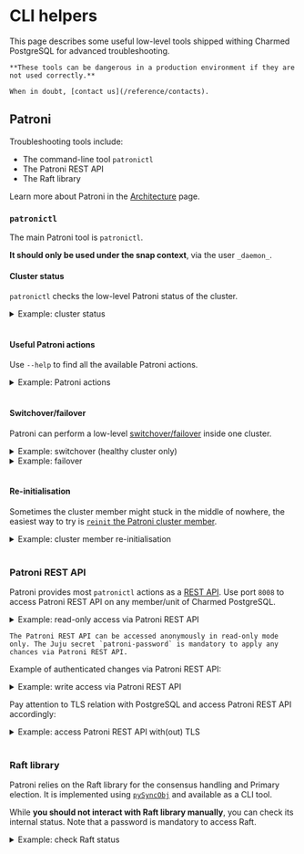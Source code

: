 # CLI helpers

This page describes some useful low-level tools shipped withing Charmed PostgreSQL for advanced troubleshooting.

```{caution}
**These tools can be dangerous in a production environment if they are not used correctly.**

When in doubt, [contact us](/reference/contacts).
```

## Patroni

Troubleshooting tools include:
* The command-line tool `patronictl`
* The Patroni REST API
* The Raft library 

Learn more about Patroni in the [Architecture](/explanation/architecture) page.

### `patronictl`

The main Patroni tool is `patronictl`. 

**It should only be used under the snap context**, via the user `_daemon_`.

#### Cluster status

`patronictl` checks the low-level Patroni status of the cluster.

<details><summary>Example: cluster status</summary>

```text
> juju deploy postgresql --channel 16/stable -n 3 # and wait for deployment
> juju ssh postgresql/2
...

ubuntu@juju-b87344-2:~$ sudo -u _daemon_ patronictl -c /var/snap/charmed-postgresql/current/etc/patroni/patroni.yaml topology
+ Cluster: postgresql (7496847632512033809) ------+-----------+----+-----------+
| Member          | Host           | Role         | State     | TL | Lag in MB |
+-----------------+----------------+--------------+-----------+----+-----------+
| postgresql-1    | 10.189.210.201 | Leader       | running   |  1 |           |
| + postgresql-2  | 10.189.210.55  | Sync Standby | streaming |  1 |         0 |
| + postgresql-3  | 10.189.210.26  | Sync Standby | streaming |  1 |         0 |
+-----------------+----------------+--------------+-----------+----+-----------+
```
</details>
</br>

#### Useful Patroni actions

Use `--help` to find all the available Patroni actions.

<details><summary>Example: Patroni actions</summary>

```text
>  sudo -u _daemon_ patronictl -c /var/snap/charmed-postgresql/current/etc/patroni/patroni.yaml --help
...
  failover     Failover to a replica
  history      Show the history of failovers/switchovers
  list         List the Patroni members for a given Patroni
  pause        Disable auto failover
  query        Query a Patroni PostgreSQL member
  reinit       Reinitialize cluster member
  reload       Reload cluster member configuration
  remove       Remove cluster from DCS
  restart      Restart cluster member
  resume       Resume auto failover
  switchover   Switchover to a replica
  topology     Prints ASCII topology for given cluster
```
</details>
</br>

#### Switchover/failover 

Patroni can perform a low-level [switchover/failover](https://patroni.readthedocs.io/en/latest/patronictl.html#patronictl-switchover) inside one cluster.

<details><summary>Example: switchover (healthy cluster only)</summary>

```text
ubuntu@juju-b87344-2:~$ sudo -u _daemon_ patronictl -c /var/snap/charmed-postgresql/current/etc/patroni/patroni.yaml switchover postgresql --candidate postgresql-2 --force
Current cluster topology
+ Cluster: postgresql (7496847632512033809) ----+-----------+----+-----------+
| Member        | Host           | Role         | State     | TL | Lag in MB |
+---------------+----------------+--------------+-----------+----+-----------+
| postgresql-1  | 10.189.210.201 | Sync Standby | streaming |  2 |         0 |
| postgresql-2  | 10.189.210.55  | Sync Standby | streaming |  2 |         0 |
| postgresql-3  | 10.189.210.26  | Leader       | running   |  2 |           |
+---------------+----------------+--------------+-----------+----+-----------+
2025-04-25 04:59:10.87214 Successfully switched over to "postgresql-2"
+ Cluster: postgresql (7496847632512033809) -----------+----+-----------+
| Member        | Host           | Role    | State     | TL | Lag in MB |
+---------------+----------------+---------+-----------+----+-----------+
| postgresql-1  | 10.189.210.201 | Replica | running   |  2 |         0 |
| postgresql-2  | 10.189.210.55  | Leader  | running   |  2 |           |
| postgresql-3  | 10.189.210.26  | Replica | stopped   |    |   unknown |
+---------------+----------------+---------+-----------+----+-----------+

ubuntu@juju-b87344-2:~$ sudo -u _daemon_ patronictl -c /var/snap/charmed-postgresql/current/etc/patroni/patroni.yaml list
+ Cluster: postgresql (7496847632512033809) ----+-----------+----+-----------+
| Member        | Host           | Role         | State     | TL | Lag in MB |
+---------------+----------------+--------------+-----------+----+-----------+
| postgresql-1  | 10.189.210.201 | Sync Standby | streaming |  3 |         0 |
| postgresql-2  | 10.189.210.55  | Leader       | running   |  3 |           |
| postgresql-3  | 10.189.210.26  | Sync Standby | streaming |  3 |         0 |
+---------------+----------------+--------------+-----------+----+-----------+
```
</details>

<details><summary>Example: failover</summary>

```text
ubuntu@juju-b87344-2:~$ sudo -u _daemon_ patronictl -c /var/snap/charmed-postgresql/current/etc/patroni/patroni.yaml failover postgresql --candidate postgresql-3              
Current cluster list
+ Cluster: postgresql (7496847632512033809) ----+-----------+----+-----------+
| Member        | Host           | Role         | State     | TL | Lag in MB |
+---------------+----------------+--------------+-----------+----+-----------+
| postgresql-1  | 10.189.210.201 | Leader       | running   |  1 |           |
| postgresql-2  | 10.189.210.55  | Sync Standby | streaming |  1 |         0 |
| postgresql-3  | 10.189.210.26  | Sync Standby | streaming |  1 |         0 |
+---------------+----------------+--------------+-----------+----+-----------+
Are you sure you want to failover cluster postgresql, demoting current leader postgresql-1? [y/N]: y
2025-04-25 04:44:53.69748 Successfully failed over to "postgresql-3"
+ Cluster: postgresql (7496847632512033809) ---------+----+-----------+
| Member        | Host           | Role    | State   | TL | Lag in MB |
+---------------+----------------+---------+---------+----+-----------+
| postgresql-1  | 10.189.210.201 | Replica | stopped |    |   unknown |
| postgresql-2  | 10.189.210.55  | Replica | running |  1 |         0 |
| postgresql-3  | 10.189.210.26  | Leader  | running |  1 |           |
+---------------+----------------+---------+---------+----+-----------+

ubuntu@juju-b87344-2:~$ sudo -u _daemon_ patronictl -c /var/snap/charmed-postgresql/current/etc/patroni/patroni.yaml history
+----+-----------+------------------------------+----------------------------------+--------------+
| TL |       LSN | Reason                       | Timestamp                        | New Leader   |
+----+-----------+------------------------------+----------------------------------+--------------+
|  1 | 335544480 | no recovery target specified | 2025-04-25T04:44:53.137152+00:00 | postgresql-3 |
+----+-----------+------------------------------+----------------------------------+--------------+

ubuntu@juju-b87344-2:~$ sudo -u _daemon_ patronictl -c /var/snap/charmed-postgresql/current/etc/patroni/patroni.yaml list
+ Cluster: postgresql (7496847632512033809) ----+-----------+----+-----------+
| Member        | Host           | Role         | State     | TL | Lag in MB |
+---------------+----------------+--------------+-----------+----+-----------+
| postgresql-1  | 10.189.210.201 | Sync Standby | streaming |  2 |         0 |
| postgresql-2  | 10.189.210.55  | Sync Standby | streaming |  2 |         0 |
| postgresql-3  | 10.189.210.26  | Leader       | running   |  2 |           |
+---------------+----------------+--------------+-----------+----+-----------+
```
</details>
</br>

#### Re-initialisation

Sometimes the cluster member might stuck in the middle of nowhere, the easiest way to try is [`reinit` the Patroni cluster member](https://patroni.readthedocs.io/en/latest/patronictl.html#patronictl-reinit).
<details><summary>Example: cluster member re-initialisation</summary>

```text
ubuntu@juju-b87344-2:~$ sudo -u _daemon_ patronictl -c /var/snap/charmed-postgresql/current/etc/patroni/patroni.yaml reinit postgresql postgresql-1
+ Cluster: postgresql (7496847632512033809) ----+-----------+----+-----------+
| Member        | Host           | Role         | State     | TL | Lag in MB |
+---------------+----------------+--------------+-----------+----+-----------+
| postgresql-1  | 10.189.210.201 | Sync Standby | streaming |  3 |         0 |
| postgresql-2  | 10.189.210.55  | Leader       | running   |  3 |           |
| postgresql-3  | 10.189.210.26  | Sync Standby | streaming |  3 |         0 |
+---------------+----------------+--------------+-----------+----+-----------+
Are you sure you want to reinitialize members postgresql-1? [y/N]: y
Success: reinitialize for member postgresql-1
```

</details>
</br>

### Patroni REST API

Patroni provides most `patronictl` actions as a [REST API](https://patroni.readthedocs.io/en/latest/rest_api.html). Use port `8008` to access Patroni REST API on any member/unit of Charmed PostgreSQL.

<details><summary>Example: read-only access via Patroni REST API</summary>

```text
ubuntu@juju360:~$ curl 10.189.210.55:8008/cluster | jq # where 10.189.210.55 is IP of Charmed PostgreSQL Juju unit
...
{
  "members": [
    {
      "name": "postgresql-1",
      "role": "sync_standby",
      "state": "streaming",
      "api_url": "http://10.189.210.201:8008/patroni",
      "host": "10.189.210.201",
      "port": 5432,
      "timeline": 3,
      "lag": 0
    },
    {
      "name": "postgresql-2",
      "role": "leader",
      "state": "running",
      "api_url": "http://10.189.210.55:8008/patroni",
      "host": "10.189.210.55",
      "port": 5432,
      "timeline": 3
    },
    {
      "name": "postgresql-3",
      "role": "sync_standby",
      "state": "streaming",
      "api_url": "http://10.189.210.26:8008/patroni",
      "host": "10.189.210.26",
      "port": 5432,
      "timeline": 3,
      "lag": 0
    }
  ],
  "scope": "postgresql"
}                                                                                                                                  
```
</details>

```{note}
The Patroni REST API can be accessed anonymously in read-only mode only. The Juju secret `patroni-password` is mandatory to apply any chances via Patroni REST API.
```

Example of authenticated changes via Patroni REST API:
<details><summary>Example: write access via Patroni REST API</summary>

```text
> juju deploy postgresql --channel 16/stable -n 3 # and wait for deployment
> juju secrets | grep postgresql # find ID with 'patroni-password'
> juju show-secret --reveal ccccaaabbbbbbcgoi12345 | grep patroni-password # reveal password to access Patroni REST API
    patroni-password: patr0n1sup3rs3cretpassw0rd
...
> curl -k -u patroni:patr0n1sup3rs3cretpassw0rd -X POST https://10.151.27.242:8008/switchover -d '{"leader": "postgresql-0", "candidate": "postgresql-1"}'
Successfully switched over to "postgresql-1"
``` 
> **Hint**: use dedicated [promote-to-primary](/how-to/switchover-failover) action to switchover Primary.

</details>

Pay attention to TLS relation with PostgreSQL and access Patroni REST API accordingly:
<details><summary>Example: access Patroni REST API with(out) TLS</summary>

```text
> curl    http://x.x.x.x:8008/cluster  # to access without TLS
> curl    https://x.x.x.x:8008/cluster # to access with trusted certificate
> curl -k https://x.x.x.x:8008/cluster # to access with self-signed certificate
``` 
</details>
</br>

### Raft library

Patroni relies on the Raft library for the consensus handling and Primary election. It is implemented using [`pySyncObj`](https://github.com/bakwc/PySyncObj) and available as a CLI tool. 

While **you should not interact with Raft library manually**,  you can check its internal status. Note that a password is mandatory to access Raft.

<details><summary>Example: check Raft status</summary>

```text
> juju deploy postgresql --channel 16/stable -n 3 # and wait for deployment
> juju secrets | grep postgresql # find ID with 'raft-password'
> juju show-secret --reveal cvia1ibjihbbbcgoi12300 | grep raft-password # reveal password to access Raft
    raft-password: r@ftsup3rs3cretp@ssw0rd
> juju ssh postgresql/2
...
ubuntu@juju-b87344-2:~$ charmed-postgresql.syncobj-admin -status -conn 10.151.27.242:2222 -pass r@ftsup3rs3cretp@ssw0rd # where IP is a PostgreSQL Juju unit IP
commit_idx: 1396297
enabled_code_version: 0
has_quorum: True    <<<<<<<<<<<< Important Raft cluster health!
last_applied: 1396297
leader: 10.151.27.205:2222    <<<<<<<<<<<< Shows you the Raft leader
leader_commit_idx: 1396297
log_len: 69
match_idx_count: 2
match_idx_server_10.151.27.103:2222: 1310986
match_idx_server_10.151.27.205:2222: 1310986
next_node_idx_count: 2
next_node_idx_server_10.151.27.103:2222: 1310987
next_node_idx_server_10.151.27.205:2222: 1310987
partner_node_status_server_10.151.27.103:2222: 2
partner_node_status_server_10.151.27.205:2222: 2
partner_nodes_count: 2
raft_term: 92
readonly_nodes_count: 0    <<<<<<<<<<<< Raft members health
revision: deprecated
self: 10.151.27.242:2222
self_code_version: 0
state: 0    <<<<<<<<<<<< Self health
uptime: 2482881
version: 0.3.12
```

```{tip}
Pay attention to the CLI syntax. Use the standard hyphen `-`, avoid typos with the common `--` prefix for parameters.
```

</details>

